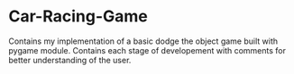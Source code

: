# Car-Racing-Game
Contains my implementation of a basic dodge the object game built with pygame module.
Contains each stage of developement with comments for better understanding of the user.
